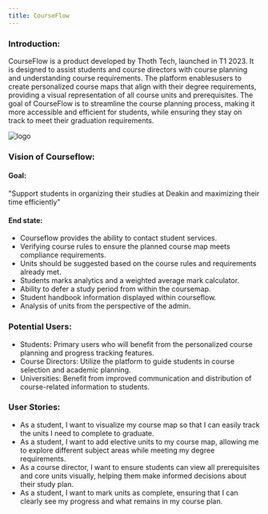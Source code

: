 ```yaml
---
title: CourseFlow
---
```


### Introduction:

CourseFlow is a product developed by Thoth Tech, launched in T1 2023. It is designed to assist students and course directors with course planning and understanding course requirements. The platform enablesusers to create personalized course maps that align with their degree requirements, providing a visual representation of all course units and prerequisites. The goal of CourseFlow is to streamline the course
planning process, making it more accessible and efficient for students, while ensuring they stay on track to meet their graduation requirements.

![logo](/logo.png)

### Vision of Courseflow:

#### Goal:

"Support students in organizing their studies at Deakin and maximizing their time efficiently"

#### End state:

- Courseflow provides the ability to contact student services.
- Verifying course rules to ensure the planned course map meets compliance requirements.
- Units should be suggested based on the course rules and requirements already met.
- Students marks analytics and a weighted average mark calculator.
- Ability to defer a study period from within the coursemap.
- Student handbook information displayed within courseflow.
- Analysis of units from the perspective of the admin.

### Potential Users:

- Students: Primary users who will benefit from the personalized course planning and progress tracking features.
- Course Directors: Utilize the platform to guide students in course selection and academic planning.
- Universities: Benefit from improved communication and distribution of course-related information to students.

### User Stories:

- As a student, I want to visualize my course map so that I can easily track the units I need to complete to graduate.
- As a student, I want to add elective units to my course map, allowing me to explore different subject areas while meeting my degree requirements.
- As a course director, I want to ensure students can view all prerequisites and core units visually, helping them make informed decisions about their study plan.
- As a student, I want to mark units as complete, ensuring that I can clearly see my progress and what remains in my course plan.
